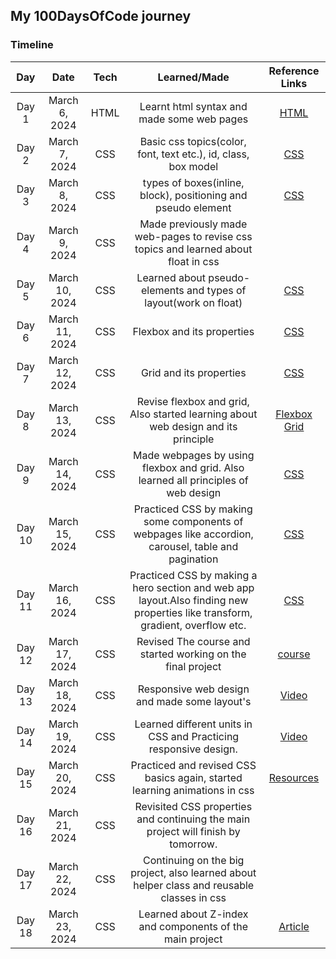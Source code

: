 ## My 100DaysOfCode journey

### Timeline

| **Day** |    **Date**    | **Tech** |                                                       **Learned/Made**                                                        |                                                   **Reference Links**                                                   |
| :-----: | :------------: | :------: | :---------------------------------------------------------------------------------------------------------------------------: | :---------------------------------------------------------------------------------------------------------------------: |
|  Day 1  | March 6, 2024  |   HTML   |                                          Learnt html syntax and made some web pages                                           |  [HTML](https://www.udemy.com/course/design-and-develop-a-killer-website-with-html5-and-css3/?couponCode=ST12MT030524)  |
|  Day 2  | March 7, 2024  |   CSS    |                                Basic css topics(color, font, text etc.), id, class, box model                                 |  [CSS](https://www.udemy.com/course/design-and-develop-a-killer-website-with-html5-and-css3/?couponCode=ST12MT030524)   |
|  Day 3  | March 8, 2024  |   CSS    |                                 types of boxes(inline, block), positioning and pseudo element                                 |  [CSS](https://www.udemy.com/course/design-and-develop-a-killer-website-with-html5-and-css3/?couponCode=ST12MT030524)   |
|  Day 4  | March 9, 2024  |   CSS    |                      Made previously made web-pages to revise css topics and learned about float in css                       |                                                                                                                         |
|  Day 5  | March 10, 2024 |   CSS    |                               Learned about pseudo-elements and types of layout(work on float)                                |  [CSS](https://www.udemy.com/course/design-and-develop-a-killer-website-with-html5-and-css3/?couponCode=ST12MT030524)   |
|  Day 6  | March 11, 2024 |   CSS    |                                                  Flexbox and its properties                                                   |  [CSS](https://www.udemy.com/course/design-and-develop-a-killer-website-with-html5-and-css3/?couponCode=ST12MT030524)   |
|  Day 7  | March 12, 2024 |   CSS    |                                                    Grid and its properties                                                    |  [CSS](https://www.udemy.com/course/design-and-develop-a-killer-website-with-html5-and-css3/?couponCode=ST12MT030524)   |
|  Day 8  | March 13, 2024 |   CSS    |                       Revise flexbox and grid, Also started learning about web design and its principle                       |                         [Flexbox](https://flexboxfroggy.com) [Grid](https://cssgridgarden.com)                          |
|  Day 9  | March 14, 2024 |   CSS    |                      Made webpages by using flexbox and grid. Also learned all principles of web design                       |  [CSS](https://www.udemy.com/course/design-and-develop-a-killer-website-with-html5-and-css3/?couponCode=ST12MT030524)   |
| Day 10  | March 15, 2024 |   CSS    |              Practiced CSS by making some components of webpages like accordion, carousel, table and pagination               |  [CSS](https://www.udemy.com/course/design-and-develop-a-killer-website-with-html5-and-css3/?couponCode=ST12MT030524)   |
| Day 11  | March 16, 2024 |   CSS    | Practiced CSS by making a hero section and web app layout.Also finding new properties like transform, gradient, overflow etc. |  [CSS](https://www.udemy.com/course/design-and-develop-a-killer-website-with-html5-and-css3/?couponCode=ST12MT030524)   |
| Day 12  | March 17, 2024 |   CSS    |                                  Revised The course and started working on the final project                                  | [course](https://www.udemy.com/course/design-and-develop-a-killer-website-with-html5-and-css3/?couponCode=ST12MT030524) |
| Day 13  | March 18, 2024 |   CSS    |                                         Responsive web design and made some layout's                                          |                                  [Video](https://www.youtube.com/watch?v=K24lUqcT0Ms)                                   |
| Day 14  | March 19, 2024 |   CSS    |                               Learned different units in CSS and Practicing responsive design.                                |                                  [Video](https://www.youtube.com/watch?v=K24lUqcT0Ms)                                   |
| Day 15  | March 20, 2024 |   CSS    |                          Practiced and revised CSS basics again, started learning animations in css                           |                                [Resources](https://www.youtube.com/watch?v=SgmNxE9lWcY)                                 |
| Day 16  | March 21, 2024 |   CSS    |                       Revisited CSS properties and continuing the main project will finish by tomorrow.                       |                                                                                                                         |
| Day 17  | March 22, 2024 |   CSS    |                  Continuing on the big project, also learned about helper class and reusable classes in css                   |                                                                                                                         |
| Day 18  | March 23, 2024 |   CSS    |                         Learned about Z-index and components of the main project                          |                             [Article](https://css-tricks.com/almanac/properties/z/z-index/)                             |
